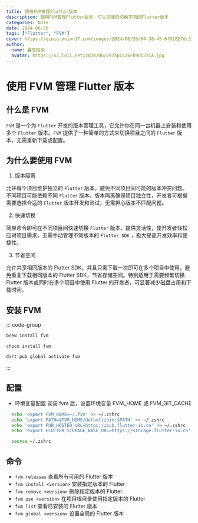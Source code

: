 ```yaml
---
title: 使用FVM管理Flutter版本
description: 使用FVM管理Flutter版本，可以方便的切换不同的Flutter版本
categories: Note
date: 2024-06-26
tags: ["Flutter", "FVM"]
cover: https://qiniu.onion17.com/images/2024/06/26/04-38-45-6f61827dc31bea579799ee4961308bf7.png
author:
  name: 暮冬拾柒
  avatar: https://s2.loli.net/2024/06/26/hpinJ6Fb9UIZTCA.jpg
---
```


# 使用 FVM 管理 Flutter 版本

## 什么是 FVM

`FVM` 是一个为 `Flutter` 开发的版本管理工具，它允许你在同一台机器上安装和使用多个 `Flutter` 版本。`FVM` 提供了一种简单的方式来切换项目之间的 `Flutter` 版本，无需重新下载或配置。

## 为什么要使用 FVM

1. 版本隔离

允许每个项目维护独立的 `Flutter` 版本，避免不同项目间可能的版本冲突问题。不同项目可能依赖不同 `Flutter` 版本，版本隔离确保项目独立性，开发者可根据需要选择合适的 `Flutter` 版本开发和测试，无需担心版本不匹配问题。

2. 快速切换

简单命令即可在不同项目间快速切换 `Flutter` 版本，提供灵活性，使开发者轻松应对项目需求，无需手动管理不同版本的 `Flutter SDK` ，极大提高开发效率和便捷性。

3. 节省空间

允许共享相同版本的 Flutter SDK，并且只需下载一次即可在多个项目中使用，避免重复下载相同版本的 Flutter SDK，节省存储空间。特别适用于需要频繁切换 Flutter 版本或同时在多个项目中使用 Flutter 的开发者，可显著减少磁盘占用和下载时间。

## 安装 FVM

::: code-group

```bash [Homebrew]
brew install fvm
```

```shell [Chocolatey]
choco install fvm
```

```bash [Pub]
dart pub global activate fvm
```

:::

## 配置

- 环境变量配置
  安装 fvm 后，设置环境变量 FVM_HOME 或 FVM_GIT_CACHE

```bash
  echo 'export FVM_HOME=~/.fvm' >> ~/.zshrc
  echo 'export PATH=$FVM_HOME/default/bin:$PATH' >> ~/.zshrc
  echo 'export PUB_HOSTED_URL=https://pub.flutter-io.cn' >> ~/.zshrc
  echo 'export FLUTTER_STORAGE_BASE_URL=https://storage.flutter-io.cn' >> ~/.zshrc

  source ~/.zshrc
```

## 命令

- `fvm releases` 查看所有可用的 Flutter 版本
- `fvm install <version>` 安装指定版本的 Flutter
- `fvm remove <version>` 删除指定版本的 Flutter
- `fvm use <version>` 在项目根目录使用指定版本的 Flutter
- `fvm list` 查看已安装的 Flutter 版本
- `fvm global <version>` 设置全局的 Flutter 版本
